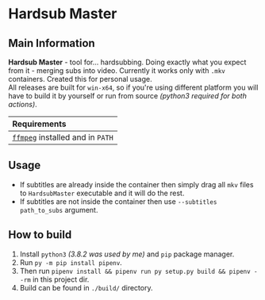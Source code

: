 # Hardsub Master
## Main Information
**Hardsub Master** - tool for... hardsubbing. Doing exactly what you expect from it - merging subs into video. Currently it works only with `.mkv` containers. Created this for personal usage.  
All releases are built for `win-x64`, so if you're using different platform you will have to build it by yourself or run from source *(python3 required for both actions)*.

| Requirements                                             |
| :------------------------------------------------------- |
| [`ffmpeg`](https://ffmpeg.org/)  installed and in `PATH` |

## Usage
- If subtitles are already inside the container then simply drag all `mkv` files to `HardsubMaster` executable and it will do the rest.
- If subtitles are not inside the container then use `--subtitles path_to_subs` argument.

## How to build
1. Install `python3` *(3.8.2 was used by me)* and `pip` package manager.
2. Run `py -m pip install pipenv`.
3. Then run `pipenv install && pipenv run py setup.py build && pipenv --rm` in this project dir.
4. Build can be found in `./build/` directory.